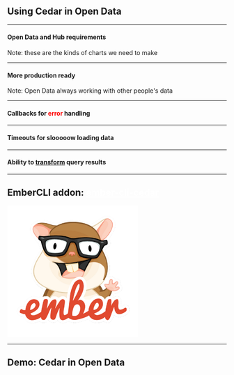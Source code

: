 <!-- .slide: data-background="img/esri-fed-summit-2017/bg-3.png" -->
## Using Cedar in Open Data

---

<!-- .slide: data-background="img/los-angeles-vision-zero-screenshot.png" class="slide light-background" -->
#### Open Data and Hub requirements

Note:
these are the kinds of charts we need to make

---

<!-- .slide: data-background="img/ready-640px-011217-N-9769S-207_Ready_for_Working_Party.jpg" -->
#### More production ready

Note:
Open Data always working with other people's data

---

<!-- .slide: data-background="img/Rock_Climbing_in_Mirabad_-_Nishapur.JPG" -->
#### Callbacks for <span style="color: red">error</span> handling

---

<!-- .slide: data-background="img/Costa-Rica-sloth-7s1.jpg" -->
#### Timeouts for slooooow loading data

---

<!-- .slide: data-background="img/butterfly-1536-12492745612Ryn.jpg" -->
#### Ability to [transform](http://esri.github.io/cedar/examples/transform.html)  query results

---

<!-- .slide: data-background="#cf483b" -->
## EmberCLI addon: <a href="https://github.com/ArcGIS/ember-cli-cedar" style="color: #fff">ember-cli-cedar</a>
<!-- .element: style="color: #f2d1cb" -->

<img src="img/emberjs-logo.png" class="transparent" height="300" width="300" />

---

<!-- .slide: data-background="img/esri-fed-summit-2017/bg-4.png" -->
## Demo: Cedar in Open Data
